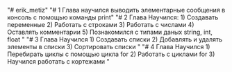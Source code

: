 "# erik_metiz" 
"# 1 Глава 
научился выводить элементарные сообщения в консоль с помощью команды print"
"# 2 Глава 
    Научился:
    1) Создавать переменные
    2) Работать с строками
    3) Работать с числами
    4) Оставлять комментарии
    5) Познакомился с типами даных string, int, float
"
"# 3 Глава 
    Научился 
    1) Создавать списки
    2) Добавлять и удалять элементы в списки
    3) Сортировать списки
"
"# 4 Глава 
    Научился 
    1) Перебирать циклы с помощью цикла for
    2) Работать с циклами for
    3) Научился работать с кортежами
"